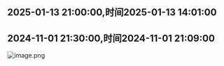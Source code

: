 

## 2025-01-13 21:00:00,时间2025-01-13 14:01:00


## 2024-11-01 21:30:00,时间2024-11-01 21:09:00
![image.png](https://gitee.com/hxc8/images10/raw/master/img/202502130958877.png)
